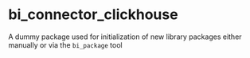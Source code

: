 # bi_connector_clickhouse

A dummy package used for initialization of new library packages
either manually or via the `bi_package` tool
